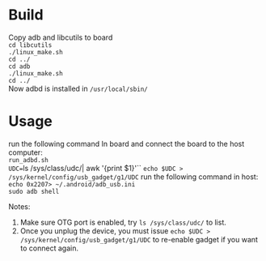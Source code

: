 # Build
Copy adb and libcutils to board  
`cd libcutils`  
`./linux_make.sh`  
`cd ../`  
`cd adb`  
`./linux_make.sh`  
`cd ../`  
Now adbd is installed in `/usr/local/sbin/`  

# Usage
run the following command In board and connect the board to the host computer:  
`run_adbd.sh`  
`UDC=`ls /sys/class/udc/| awk '{print $1}'``
`echo $UDC > /sys/kernel/config/usb_gadget/g1/UDC`
run the following command in host:  
`echo 0x2207> ~/.android/adb_usb.ini`  
`sudo adb shell`  

Notes:  
1. Make sure OTG port is enabled, try `ls /sys/class/udc/` to list.  
2. Once you unplug the device, you must issue `echo $UDC > /sys/kernel/config/usb_gadget/g1/UDC` to re-enable gadget if you want to connect again.